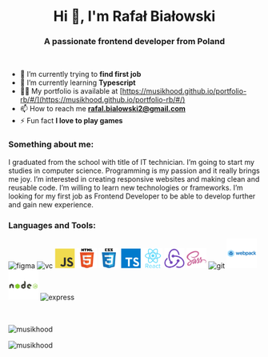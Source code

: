 <h1 align="center">Hi 👋, I'm Rafał Białowski</h1>
<h3 align="center">A passionate frontend developer from Poland</h3>
<br/>

- 🔭 I’m currently trying to **find first job**
- 🌱 I’m currently learning **Typescript**
- 👨‍💻 My portfolio is available at [https://musikhood.github.io/portfolio-rb/#/](https://musikhood.github.io/portfolio-rb/#/)
- 📫 How to reach me **rafal.bialowski2@gmail.com**
- ⚡ Fun fact **I love to play games**

<h3 align="left">Something about me:</h3>
I graduated from the school with title of IT technician.
I’m going to start my studies in computer science.
Programming is my passion and it really brings me joy.
I’m interested in creating responsive websites and making clean and 
reusable code. I’m willing to learn new technologies or frameworks.
I’m looking for my first job as Frontend Developer to be able to 
develop further and gain new experience.

<h3 align="left">Languages and Tools:</h3>
<p align="left">
 <img src="https://www.vectorlogo.zone/logos/figma/figma-icon.svg" alt="figma" width="40" height="40"/>
 <img src="https://camo.githubusercontent.com/5fa137d222dde7b69acd22c6572a065ce3656e6ffa1f5e88c1b5c7a935af3cc6/68747470733a2f2f63646e2e6a7364656c6976722e6e65742f67682f64657669636f6e732f64657669636f6e2f69636f6e732f7673636f64652f7673636f64652d6f726967696e616c2e737667" alt="vc" width="40" height"40"/>
 <img src="https://raw.githubusercontent.com/devicons/devicon/master/icons/javascript/javascript-original.svg" alt="js" width="40" height="40"/>
 <img src="https://raw.githubusercontent.com/devicons/devicon/master/icons/html5/html5-original-wordmark.svg" alt="html" width="40" height="40"/>
 <img src="https://raw.githubusercontent.com/devicons/devicon/master/icons/css3/css3-original-wordmark.svg" alt="css3" width="40" height="40"/>
 <img src="https://raw.githubusercontent.com/devicons/devicon/master/icons/typescript/typescript-original.svg" alt="typescript" width="40" height="40"/>
 <img src="https://raw.githubusercontent.com/devicons/devicon/master/icons/react/react-original-wordmark.svg" alt="react" width="40" height="40"/>
 <img src="https://raw.githubusercontent.com/devicons/devicon/master/icons/redux/redux-original.svg" alt="redux" width="40" height="40"/>
 <img src="https://raw.githubusercontent.com/devicons/devicon/master/icons/sass/sass-original.svg" alt="sass" width="40" height="40"/>
 <img src="https://www.vectorlogo.zone/logos/git-scm/git-scm-icon.svg" alt="git" width="40" height="40"/>
 <img src="https://raw.githubusercontent.com/devicons/devicon/d00d0969292a6569d45b06d3f350f463a0107b0d/icons/webpack/webpack-original-wordmark.svg" alt="webpack" width="60" height="60"/>
 <img src="https://raw.githubusercontent.com/devicons/devicon/master/icons/nodejs/nodejs-original-wordmark.svg" alt="nodejs" width="60" height="60"/>
 <img src="https://assets.website-files.com/61ca3f775a79ec5f87fcf937/6202fcdee5ee8636a145a41b_1234.png" alt="express" width="40" height="40"/>
      
</p>
<br/>

<p><img align="center" src="https://github-readme-stats.vercel.app/api/top-langs?username=musikhood&show_icons=true&locale=en&layout=compact&theme=dark" alt="musikhood" /></p>

<p><img align="center" src="https://github-readme-streak-stats.herokuapp.com/?user=musikhood&theme=dark" alt="musikhood" /></p>

